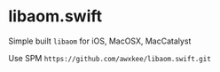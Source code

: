 # libaom.swift

Simple built `libaom` for iOS, MacOSX, MacCatalyst

Use SPM
`https://github.com/awxkee/libaom.swift.git`
